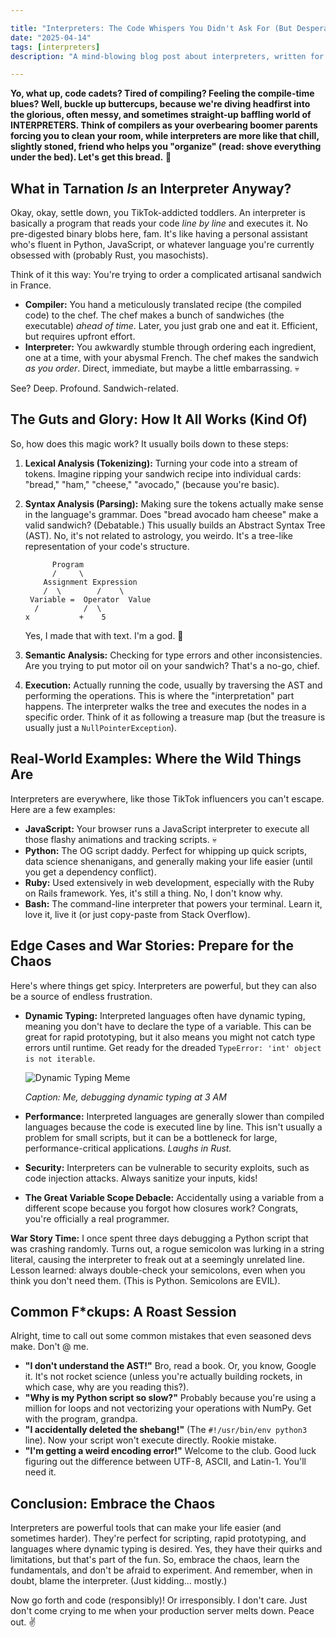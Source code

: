 ```yaml
---

title: "Interpreters: The Code Whispers You Didn't Ask For (But Desperately Need)"
date: "2025-04-14"
tags: [interpreters]
description: "A mind-blowing blog post about interpreters, written for chaotic Gen Z engineers."

---
```


**Yo, what up, code cadets? Tired of compiling? Feeling the compile-time blues? Well, buckle up buttercups, because we're diving headfirst into the glorious, often messy, and sometimes straight-up baffling world of INTERPRETERS. Think of compilers as your overbearing boomer parents forcing you to clean your room, while interpreters are more like that chill, slightly stoned, friend who helps you "organize" (read: shove everything under the bed). Let's get this bread.** 🍞

## What in Tarnation *Is* an Interpreter Anyway?

Okay, okay, settle down, you TikTok-addicted toddlers. An interpreter is basically a program that reads your code *line by line* and executes it. No pre-digested binary blobs here, fam. It's like having a personal assistant who's fluent in Python, JavaScript, or whatever language you're currently obsessed with (probably Rust, you masochists).

Think of it this way: You're trying to order a complicated artisanal sandwich in France.

*   **Compiler:** You hand a meticulously translated recipe (the compiled code) to the chef. The chef makes a bunch of sandwiches (the executable) *ahead of time*. Later, you just grab one and eat it. Efficient, but requires upfront effort.
*   **Interpreter:** You awkwardly stumble through ordering each ingredient, one at a time, with your abysmal French. The chef makes the sandwich *as you order*. Direct, immediate, but maybe a little embarrassing. 💀

See? Deep. Profound. Sandwich-related.

## The Guts and Glory: How It All Works (Kind Of)

So, how does this magic work? It usually boils down to these steps:

1.  **Lexical Analysis (Tokenizing):** Turning your code into a stream of tokens. Imagine ripping your sandwich recipe into individual cards: "bread," "ham," "cheese," "avocado," (because you're basic).
2.  **Syntax Analysis (Parsing):** Making sure the tokens actually make sense in the language's grammar. Does "bread avocado ham cheese" make a valid sandwich? (Debatable.) This usually builds an Abstract Syntax Tree (AST). No, it's not related to astrology, you weirdo. It's a tree-like representation of your code's structure.

    ```ascii
          Program
          /     \
        Assignment Expression
        /  \        /    \
     Variable =  Operator  Value
      /          /  \
    x           +    5
    ```

    Yes, I made that with text. I'm a god. 🙏
3.  **Semantic Analysis:** Checking for type errors and other inconsistencies. Are you trying to put motor oil on your sandwich? That's a no-go, chief.
4.  **Execution:** Actually running the code, usually by traversing the AST and performing the operations. This is where the "interpretation" part happens. The interpreter walks the tree and executes the nodes in a specific order. Think of it as following a treasure map (but the treasure is usually just a `NullPointerException`).

## Real-World Examples: Where the Wild Things Are

Interpreters are everywhere, like those TikTok influencers you can't escape. Here are a few examples:

*   **JavaScript:** Your browser runs a JavaScript interpreter to execute all those flashy animations and tracking scripts. 💀
*   **Python:** The OG script daddy. Perfect for whipping up quick scripts, data science shenanigans, and generally making your life easier (until you get a dependency conflict).
*   **Ruby:** Used extensively in web development, especially with the Ruby on Rails framework. Yes, it's still a thing. No, I don't know why.
*   **Bash:** The command-line interpreter that powers your terminal. Learn it, love it, live it (or just copy-paste from Stack Overflow).

## Edge Cases and War Stories: Prepare for the Chaos

Here's where things get spicy. Interpreters are powerful, but they can also be a source of endless frustration.

*   **Dynamic Typing:** Interpreted languages often have dynamic typing, meaning you don't have to declare the type of a variable. This can be great for rapid prototyping, but it also means you might not catch type errors until runtime. Get ready for the dreaded `TypeError: 'int' object is not iterable`.

    ![Dynamic Typing Meme](https://i.imgflip.com/7x1oao.jpg)

    *Caption: Me, debugging dynamic typing at 3 AM*
*   **Performance:** Interpreted languages are generally slower than compiled languages because the code is executed line by line. This isn't usually a problem for small scripts, but it can be a bottleneck for large, performance-critical applications. *Laughs in Rust.*
*   **Security:** Interpreters can be vulnerable to security exploits, such as code injection attacks. Always sanitize your inputs, kids!
*   **The Great Variable Scope Debacle:** Accidentally using a variable from a different scope because you forgot how closures work? Congrats, you're officially a real programmer.

**War Story Time:** I once spent three days debugging a Python script that was crashing randomly. Turns out, a rogue semicolon was lurking in a string literal, causing the interpreter to freak out at a seemingly unrelated line. Lesson learned: always double-check your semicolons, even when you think you don't need them. (This is Python. Semicolons are EVIL).

## Common F\*ckups: A Roast Session

Alright, time to call out some common mistakes that even seasoned devs make. Don't @ me.

*   **"I don't understand the AST!"** Bro, read a book. Or, you know, Google it. It's not rocket science (unless you're actually building rockets, in which case, why are you reading this?).
*   **"Why is my Python script so slow?"** Probably because you're using a million for loops and not vectorizing your operations with NumPy. Get with the program, grandpa.
*   **"I accidentally deleted the shebang!"** (The `#!/usr/bin/env python3` line). Now your script won't execute directly. Rookie mistake.
*   **"I'm getting a weird encoding error!"** Welcome to the club. Good luck figuring out the difference between UTF-8, ASCII, and Latin-1. You'll need it.

## Conclusion: Embrace the Chaos

Interpreters are powerful tools that can make your life easier (and sometimes harder). They're perfect for scripting, rapid prototyping, and languages where dynamic typing is desired. Yes, they have their quirks and limitations, but that's part of the fun. So, embrace the chaos, learn the fundamentals, and don't be afraid to experiment. And remember, when in doubt, blame the interpreter. (Just kidding... mostly.)

Now go forth and code (responsibly)! Or irresponsibly. I don't care. Just don't come crying to me when your production server melts down. Peace out. ✌️
